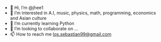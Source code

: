 - 👋 Hi, I’m @jhee1
- 👀 I’m interested in A.I, music, physics, math, programming, economics and Asian culture
- 🌱 I’m currently learning Python
- 💞️ I’m looking to collaborate on ...
- 📫 How to reach me los.sebastian99@gmail.com

<!---
jhee1/jhee1 is a ✨ special ✨ repository because its `README.md` (this file) appears on your GitHub profile.
You can click the Preview link to take a look at your changes.
--->
